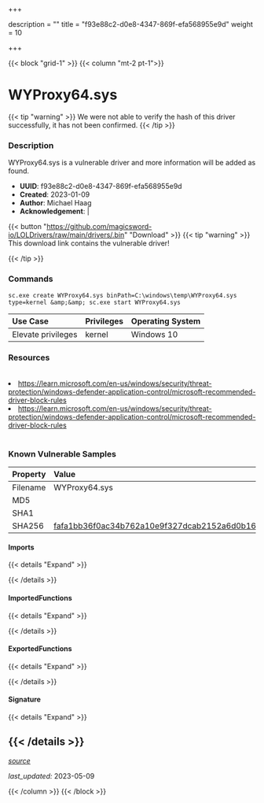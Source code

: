 +++

description = ""
title = "f93e88c2-d0e8-4347-869f-efa568955e9d"
weight = 10

+++


{{< block "grid-1" >}}
{{< column "mt-2 pt-1">}}


# WYProxy64.sys


{{< tip "warning" >}}
We were not able to verify the hash of this driver successfully, it has not been confirmed.
{{< /tip >}}


### Description

WYProxy64.sys is a vulnerable driver and more information will be added as found.
- **UUID**: f93e88c2-d0e8-4347-869f-efa568955e9d
- **Created**: 2023-01-09
- **Author**: Michael Haag
- **Acknowledgement**:  | [](https://twitter.com/)

{{< button "https://github.com/magicsword-io/LOLDrivers/raw/main/drivers/.bin" "Download" >}}
{{< tip "warning" >}}
This download link contains the vulnerable driver!

{{< /tip >}}

### Commands

```
sc.exe create WYProxy64.sys binPath=C:\windows\temp\WYProxy64.sys type=kernel &amp;&amp; sc.exe start WYProxy64.sys
```

| Use Case | Privileges | Operating System | 
|:---- | ---- | ---- |
| Elevate privileges | kernel | Windows 10 |

### Resources
<br>
<li><a href=" https://learn.microsoft.com/en-us/windows/security/threat-protection/windows-defender-application-control/microsoft-recommended-driver-block-rules"> https://learn.microsoft.com/en-us/windows/security/threat-protection/windows-defender-application-control/microsoft-recommended-driver-block-rules</a></li>
<li><a href="https://learn.microsoft.com/en-us/windows/security/threat-protection/windows-defender-application-control/microsoft-recommended-driver-block-rules">https://learn.microsoft.com/en-us/windows/security/threat-protection/windows-defender-application-control/microsoft-recommended-driver-block-rules</a></li>
<br>

### Known Vulnerable Samples

| Property           | Value |
|:-------------------|:------|
| Filename           | WYProxy64.sys |
| MD5                | [](https://www.virustotal.com/gui/file/) |
| SHA1               | [](https://www.virustotal.com/gui/file/) |
| SHA256             | [fafa1bb36f0ac34b762a10e9f327dcab2152a6d0b16a19697362d49a31e7f566](https://www.virustotal.com/gui/file/fafa1bb36f0ac34b762a10e9f327dcab2152a6d0b16a19697362d49a31e7f566) |


#### Imports
{{< details "Expand" >}}

{{< /details >}}
#### ImportedFunctions
{{< details "Expand" >}}

{{< /details >}}
#### ExportedFunctions
{{< details "Expand" >}}

{{< /details >}}

#### Signature
{{< details "Expand" >}}

{{< /details >}}
-----



[*source*](https://github.com/magicsword-io/LOLDrivers/tree/main/yaml/f93e88c2-d0e8-4347-869f-efa568955e9d.yaml)

*last_updated:* 2023-05-09








{{< /column >}}
{{< /block >}}
